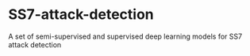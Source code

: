 # SS7-attack-detection
A set of semi-supervised and supervised deep learning models for SS7 attack detection
